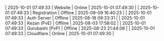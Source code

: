 | 2025-10-01 07:49:33 | Website | Online | 2025-10-01 07:49:30 |
| 2025-10-01 07:49:33 | Registration | Offline | 2025-09-09 16:40:23 |
| 2025-10-01 07:49:33 | Auth Server | Offline | 2025-08-18 09:33:31 |
| 2025-10-01 07:49:33 | Kezan (PvE) | Offline | 2025-08-03 17:58:02 |
| 2025-10-01 07:49:33 | Gurubashi (PvP) | Offline | 2025-08-23 21:44:06 |
| 2025-10-01 07:49:33 | Cloudflare | Online | 2025-10-01 07:49:30 |
